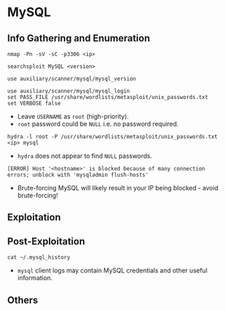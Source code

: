 # MySQL

## Info Gathering and Enumeration
```
nmap -Pn -sV -sC -p3306 <ip>
```
```
searchsploit MySQL <version>
```
```
use auxiliary/scanner/mysql/mysql_version
```
```
use auxiliary/scanner/mysql/mysql_login
set PASS_FILE /usr/share/wordlists/metasploit/unix_passwords.txt
set VERBOSE false
```
- Leave `USERNAME` as `root` (high-priority).
- `root` password could be `NULL` i.e. no password required.

```
hydra -l root -P /usr/share/wordlists/metasploit/unix_passwords.txt <ip> mysql
```
- `hydra` does not appear to find `NULL` passwords.

```
[ERROR] Host '<hostname>' is blocked because of many connection errors; unblock with 'mysqladmin flush-hosts'
```
- Brute-forcing MySQL will likely result in your IP being blocked - avoid brute-forcing!

## Exploitation

## Post-Exploitation
```
cat ~/.mysql_history
```
- `mysql` client logs may contain MySQL credentials and other useful information.

## Others
